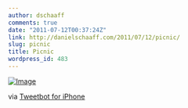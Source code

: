```yaml
---
author: dschaaff
comments: true
date: "2011-07-12T00:37:24Z"
link: http://danielschaaff.com/2011/07/12/picnic/
slug: picnic
title: Picnic
wordpress_id: 483
---
```


[![Image](http://posterous.com/getfile/files.posterous.com/danielschaaff/cubckedlaAElkttfoefakBvmyEDGuqptvuIivjtJkGBkCfAvGevqcsmztavw/image.jpg.scaled500.jpg)](http://posterous.com/getfile/files.posterous.com/danielschaaff/cubckedlaAElkttfoefakBvmyEDGuqptvuIivjtJkGBkCfAvGevqcsmztavw/image.jpg.scaled1000.jpg)

  

via [Tweetbot for iPhone](http://tapbots.com/tweetbot)
